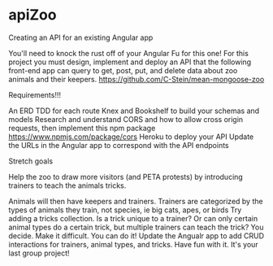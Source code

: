 # apiZoo

Creating an API for an existing Angular app

You'll need to knock the rust off of your Angular Fu for this one! For this project you must design, implement and deploy an API that the following front-end app can query to get, post, put, and delete data about zoo animals and their keepers.
https://github.com/C-Stein/mean-mongoose-zoo

Requirements!!!

An ERD
TDD for each route
Knex and Bookshelf to build your schemas and models
Research and understand CORS and how to allow cross origin requests, then implement this npm package
https://www.npmjs.com/package/cors
Heroku to deploy your API
Update the URLs in the Angular app to correspond with the API endpoints

Stretch goals

Help the zoo to draw more visitors (and PETA protests) by introducing trainers to teach the animals tricks.

Animals will then have keepers and trainers.
Trainers are categorized by the types of animals they train, not species, ie big cats, apes, or birds
Try adding a tricks collection. Is a trick unique to a trainer? Or can only certain animal types do a certain trick, but multiple trainers can teach the trick? You decide. Make it difficult. You can do it!
Update the Angualr app to add CRUD interactions for trainers, animal types, and tricks.
Have fun with it. It's your last group project!
